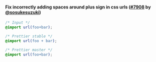 #### Fix incorrectly adding spaces around plus sign in css urls  ([#7908](https://github.com/prettier/prettier/pull/7908) by [@sosukesuzuki](https://github.com/sosukesuzuki))

<!-- prettier-ignore -->
```css
/* Input */
@import url(foo+bar);

/* Prettier stable */
@import url(foo + bar);

/* Prettier master */
@import url(foo+bar);
```
